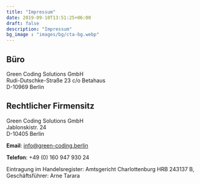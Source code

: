 ```yaml
---
title: "Impressum"
date: 2019-09-10T13:51:25+06:00
draft: false
description: "Impressum"
bg_image : "images/bg/cta-bg.webp"
---
```


## Büro
Green Coding Solutions GmbH\
Rudi-Dutschke-Straße 23 c/o Betahaus\
D-10969 Berlin

## Rechtlicher Firmensitz
Green Coding Solutions GmbH\
Jablonskistr. 24\
D-10405 Berlin

**Email**: info@green-coding.berlin

**Telefon**: +49 (0) 160 947 930 24

Eintragung im Handelsregister: Amtsgericht Charlottenburg HRB 243137 B, Geschäftsführer: Arne Tarara

